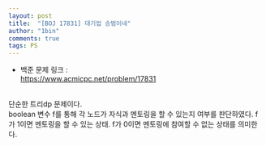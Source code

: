 ```yaml
---
layout: post
title:  "[BOJ 17831] 대기업 승범이네"
author: "1bin"
comments: true
tags: PS
---
```


* 백준 문제 링크 :   
  https://www.acmicpc.net/problem/17831  
<br>  
단순한 트리dp 문제이다.    
<br>
boolean 변수 f를 통해 각 노드가 자식과 멘토링을 할 수 있는지 여부를 판단하였다.  
f가 1이면 멘토링을 할 수 있는 상태. f가 0이면 멘토링에 참여할 수 없는 상태를 의미한다.  
<br>  
<script src="https://gist.github.com/1bin01/832c0ea9594d3dd0c669b23d30a2cd86.js"></script>

